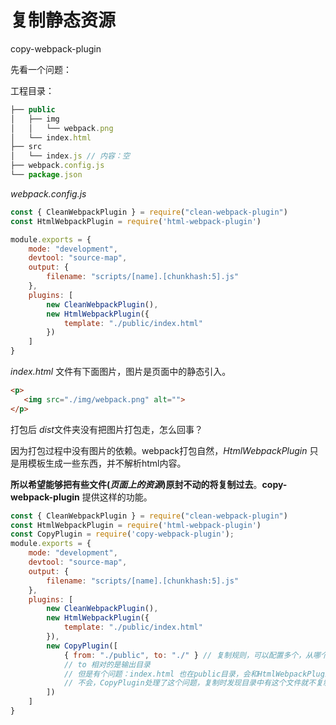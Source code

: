#  复制静态资源

copy-webpack-plugin

先看一个问题：

工程目录：

```js
├── public
│	├── img
│   │	└── webpack.png
│   └── index.html
├── src
│   └── index.js // 内容：空
├── webpack.config.js
└── package.json
```

*webpack.config.js*

```js
const { CleanWebpackPlugin } = require("clean-webpack-plugin")
const HtmlWebpackPlugin = require('html-webpack-plugin')

module.exports = {
    mode: "development",
    devtool: "source-map",
    output: {
        filename: "scripts/[name].[chunkhash:5].js"
    },
    plugins: [
        new CleanWebpackPlugin(),
        new HtmlWebpackPlugin({
            template: "./public/index.html"
        })
    ]
}
```



*index.html* 文件有下面图片，图片是页面中的静态引入。

```html
<p>
   <img src="./img/webpack.png" alt="">
</p>
```

打包后 *dist*文件夹没有把图片打包走，怎么回事？

因为打包过程中没有图片的依赖。webpack打包自然，*HtmlWebpackPlugin* 只是用模板生成一些东西，并不解析html内容。

**所以希望能够把有些文件(*页面上的资源*)原封不动的将复制过去**。**copy-webpack-plugin** 提供这样的功能。

```js
const { CleanWebpackPlugin } = require("clean-webpack-plugin")
const HtmlWebpackPlugin = require('html-webpack-plugin')
const CopyPlugin = require('copy-webpack-plugin');
module.exports = {
    mode: "development",
    devtool: "source-map",
    output: {
        filename: "scripts/[name].[chunkhash:5].js"
    },
    plugins: [
        new CleanWebpackPlugin(),
        new HtmlWebpackPlugin({
            template: "./public/index.html"
        }),
        new CopyPlugin([
            { from: "./public", to: "./" } // 复制规则，可以配置多个，从哪个地方复制到哪个地方
            // to 相对的是输出目录
            // 但是有个问题：index.html 也在public目录，会和HtmlWebpackPlugin生成的html起冲突吗？
            // 不会，CopyPlugin处理了这个问题，复制时发现目录中有这个文件就不复制了。
        ])
    ]
}
```

